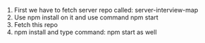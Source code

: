 1. First we have to fetch server repo called: server-interview-map
2. Use npm install on it and use command npm start
3. Fetch this repo
4. npm install and type command: npm start as well